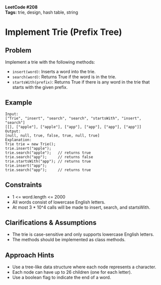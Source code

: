 **LeetCode #208**  
**Tags:** trie, design, hash table, string

# Implement Trie (Prefix Tree)

## Problem
Implement a trie with the following methods:
- `insert(word)`: Inserts a word into the trie.
- `search(word)`: Returns True if the word is in the trie.
- `startsWith(prefix)`: Returns True if there is any word in the trie that starts with the given prefix.

## Example
```
Input:
["Trie", "insert", "search", "search", "startsWith", "insert", "search"]
[[], ["apple"], ["apple"], ["app"], ["app"], ["app"], ["app"]]
Output:
[null, null, true, false, true, null, true]
Explanation:
Trie trie = new Trie();
trie.insert("apple");
trie.search("apple");   // returns true
trie.search("app");     // returns false
trie.startsWith("app"); // returns true
trie.insert("app");
trie.search("app");     // returns true
```

## Constraints
- 1 <= word.length <= 2000
- All words consist of lowercase English letters.
- At most 3 * 10^4 calls will be made to insert, search, and startsWith.

## Clarifications & Assumptions
- The trie is case-sensitive and only supports lowercase English letters.
- The methods should be implemented as class methods.

## Approach Hints
- Use a tree-like data structure where each node represents a character.
- Each node can have up to 26 children (one for each letter).
- Use a boolean flag to indicate the end of a word. 